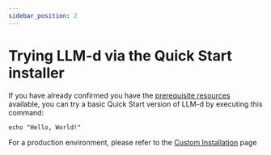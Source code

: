 ```yaml
---
sidebar_position: 2
---
```


# Trying LLM-d via the Quick Start installer

If you have already confirmed you have the [prerequisite resources](./prerequisites.md) available, 
you can try a basic Quick Start version of LLM-d by executing this command:

``` echo "Hello, World!" ```

For a production environment, please refer to the [Custom Installation](customstart.md) page